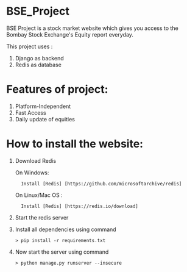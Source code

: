 # BSE_Project

BSE Project is a stock market website which gives you access to the Bombay Stock Exchange's Equity report everyday.

This project uses :

1) Django as backend
2) Redis as database


# Features of project:

1) Platform-Independent
2) Fast Access
3) Daily update of equities


# How to install the website:

 1) Download Redis
 
    On Windows:
  
          Install [Redis] [https://github.com/microsoftarchive/redis]
    
    On Linux/Mac OS :
      
          Install [Redis] [https://redis.io/download]
          
     
 2) Start the redis server 
 
 3) Install all dependencies using command
 
        > pip install -r requirements.txt
        
 4) Now start the server using command
 
        > python manage.py runserver --insecure
